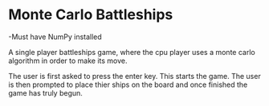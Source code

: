 # Monte Carlo Battleships

-Must have NumPy installed

A single player battleships game, where the cpu player uses a monte carlo algorithm in order to make its move.

The user is first asked to press the enter key. This starts the game. The user is then prompted to place thier ships on the board and once finished the game has truly begun. 
